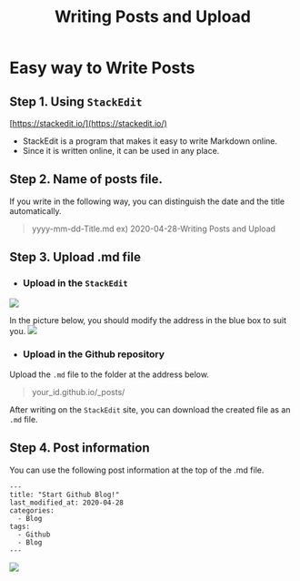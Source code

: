 ﻿---
title: "Writing Posts and Upload"
last_modified_at: 2020-04-28
categories:
  - Blog
tags:
  - Github
  - Blog
---


# Easy way to Write Posts

## Step 1. Using `StackEdit`

 [https://stackedit.io/](https://stackedit.io/)

* StackEdit is a program that makes it easy to write Markdown online.
* Since it is written online, it can be used in any place.

## Step 2. Name of posts file.

 If you write in the following way, you can distinguish the date and the title automatically.

> yyyy-mm-dd-Title.md
> ex) 2020-04-28-Writing Posts and Upload

## Step 3. Upload .md file

* ### Upload in the `StackEdit`

![](https://www.dropbox.com/s/h1z7ef9bhvn57lm/Publish_stackedit.png?dl=1)

In the picture below, you should modify the address in the blue box to suit you.
![](https://www.dropbox.com/s/8mrqrdqvo3n6xg1/Publish_stackedit2.png?dl=1)



* ### Upload in the Github repository

Upload the `.md` file to the folder at the address below.

> your_id.github.io/_posts/

After writing on the `StackEdit` site, you can download the created file as an `.md` file.


## Step 4. Post information

You can use the following post information at the top of the .md file.
```
---
title: "Start Github Blog!"
last_modified_at: 2020-04-28
categories:
  - Blog
tags:
  - Github
  - Blog
---
```

![](https://www.dropbox.com/s/m3zcgaqyz32o19b/post_info.PNG?dl=1)



